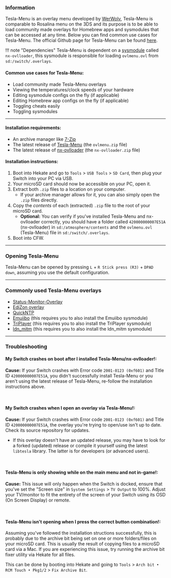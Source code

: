 ### **Information**

Tesla-Menu is an overlay menu developed by [WerWolv](https://github.com/WerWolv), Tesla-Menu is comparable to Rosalina menu on the 3DS and its purpose is to be able to load community made overlays for Homebrew apps and sysmodules that can be accessed at any time. Below you can find common use cases for Tesla-Menu. The official Github page for Tesla-Menu can be found [here](https://github.com/WerWolv/Tesla-Menu).

!!! note "Dependencies"
    Tesla-Menu is dependent on a [sysmodule](../../homebrew#terminologies) called `nx-ovlloader`, this sysmodule is responsible for loading `ovlmenu.ovl` from `sd:/switch/.overlays`.

#### Common use cases for Tesla-Menu:
- Load community made Tesla-Menu overlays
- Viewing the temperatures/clock speeds of your hardware
- Editing sysmodule configs on the fly (if applicable)
- Editing Homebrew app configs on the fly (if applicable)
- Toggling cheats easily
- Toggling sysmodules

-----

#### Installation requirements:
- An archive manager like [7-Zip](https://www.7-zip.org/)
- The latest release of [Tesla-Menu](https://github.com/WerWolv/Tesla-Menu/releases/tag/v1.2.3) (the `ovlmenu.zip` file)
- The latest release of [nx-ovlloader](https://github.com/WerWolv/nx-ovlloader/releases/tag/v1.0.7) (the `nx-ovlloader.zip` file)

#### Installation instructions:
1. Boot into Hekate and go to `Tools` > `USB Tools` > `SD Card`, then plug your Switch into your PC via USB.
2. Your microSD card should now be accessible on your PC, open it.
3. Extract both `.zip` files to a location on your computer.
    - If your archive manager allows for it, you can also simply open the `.zip` files directly.
4. Copy the *contents* of each (extracted) `.zip` file to the root of your microSD card.
    - **Optional:** You can verify if you've installed Tesla-Menu and nx-ovlloader correctly, you should have a folder called `420000000007E51A` (nx-ovlloader) in `sd:/atmosphere/contents` and the `ovlmenu.ovl` (Tesla-Menu) file in `sd:/switch/.overlays`.
5. Boot into CFW.

-----

### **Opening Tesla-Menu**
Tesla-Menu can be opened by pressing `L` + `R Stick press (R3)` + `DPAD down`, assuming you use the default configuration.

-----

### **Commonly used Tesla-Menu overlays**
- [Status-Monitor-Overlay](https://github.com/masagrator/Status-Monitor-Overlay)
- [EdiZon overlay](https://github.com/proferabg/EdiZon-Overlay)
- [QuickNTP](https://github.com/nedex/QuickNTP)
- [Emuiibo](https://github.com/XorTroll/emuiibo) (this requires you to also install the Emuiibo sysmodule)
- [TriPlayer](https://github.com/DefenderOfHyrule/TriPlayer/tree/master) (this requires you to also install the TriPlayer sysmodule)
- [ldn_mitm](https://github.com/DefenderOfHyrule/ldn_mitm) (this requires you to also install the ldn_mitm sysmodule)

-----

### **Troubleshooting**
#### **My Switch crashes on boot after I installed Tesla-Menu/nx-ovlloader!:**

**Cause:** If your Switch crashes with Error code `2001-0123 (0xf601)` and Title ID `420000000007E51A`, you didn't successfully install Tesla-Menu or you aren't using the latest release of Tesla-Menu, re-follow the installation instructions above.

&nbsp;

#### **My Switch crashes when I open an overlay via Tesla-Menu!:**

**Cause:** If your Switch crashes with Error code `2001-0123 (0xf601)` and Title ID `420000000007E51A`, the overlay you're trying to open/use isn't up to date. Check its source repository for updates.

- If this overlay doesn't have an updated release, you may have to look for a forked (updated) release or compile it yourself using the latest `libtesla` library. The latter is for developers (or advanced users).

&nbsp;

#### **Tesla-Menu is only showing while on the main menu and not in-game!:**

**Cause:** This issue will only happen when the Switch is docked, ensure that you've set the "Screen size" in `System Settings` > `TV Output` to 100%. Adjust your TV/monitor to fit the entirety of the screen of your Switch using its OSD (On Screen Display) or remote.

&nbsp;

#### **Tesla-Menu isn't opening when I press the correct button combination!:**

Assuming you've followed the installation structions successfully, this is probably due to the archive bit being set on one or more folders/files on your microSD card. This is usually the result of copying files to a microSD card via a Mac. If you are experiencing this issue, try running the archive bit fixer utility via Hekate for all files.

This can be done by booting into Hekate and going to `Tools` > `Arch bit • RCM Touch • Pkg1/2` > `Fix Archive Bit`.
